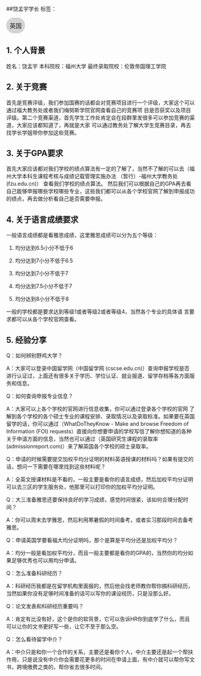 ##饶孟宇学长
标签：
<a href="https://fzu-fly.online/flying/eu/" target="_blank">
  <div class="box">
    <div class="text">英国</div>
  </div>
</a>

<style>
.box {
  display: inline-block;
  border: 1px solid lightgray; /* 边框颜色 */
  padding: 8px;
  border-radius: 20px; /* 弧度大小 */
  background-color: lightgray; /* 默认背景色 */
  transition: background-color 0.3s ease; /* 添加过渡效果 */
}

.box:hover {
  background-color: #7E56C2; /* 鼠标悬停时的背景色 */
}

.text {
  font-size: 16px;
  text-align: center;
}
</style>

<style>
a[style] {
  position: relative;
}

a[style]:hover {
  background-color: purple;
}
</style>
## 1. 个人背景
姓名：饶孟宇
本科院校：福州大学
最终录取院校：伦敦帝国理工学院

## 2. 关于竞赛
首先是竞赛评级，我们参加国赛的话都会对竞赛项目进行一个评级，大家这个可以通过福大教务处或者我们梅努斯学院官网查看自己的竞赛项
目是否获奖以及项目评级。第二个竞赛渠道，首先学生工作处肯定会在段群里发很多可以参加竞赛的渠道，大家应该都知道了，再就是大家
可以通过教务处了解大学生竞赛目录，再去找学长学姐带你参加这些竞赛。

## 3. 关于GPA要求
首先大家应该都对我们学校的绩点算法有一定的了解了，当然不了解的可以去（福州大学本科生课程考核与成绩记载管理实施办法 （暂行）-福州大学教务处 (fzu.edu.cn)）
查看我们学校的绩点算法。
然后我们可以根据自己的GPA再去看自己能够申报哪些学校哪些专业，这些我们都可以从各个学校官网了解到申报成功的绩点，再去做分析看自己是否需要申报。


## 4. 关于语言成绩要求
 一般语言成绩都是看雅思成绩，这里雅思成绩可以分为五个等级：

1.	均分达到6.5小分不低于6

2.	均分达到7小分不低于6.5

3.	均分达到7小分不低于7

4.	均分达到7.5小分不低于7

5.	均分达到8小分不低于8

一般的学校都是要求达到等级1或者等级2或者等级4，当然各个专业的具体语
言要求都可以从各个学校官网查看。

## 5. 经验分享
Q：如何辨别野鸡大学？

A：大家可以登录中国留学网（中国留学网 (cscse.edu.cn)）查询申报学校是否进行认证过，上面还有很多关于学历、学位认证、就业报道、留学存档等各方面服务和信息。

Q：如何查询申报专业信息？

A：大家可以上各个学校的官网进行信息收集，你可以通过登录各个学校的官网
了解到各个学校的各个硕士专业的课程安排、录取情况以及录取标准。如果要在英国留学的话，你可以通过（WhatDoTheyKnow - Make and browse Freedom of Information (FOI) requests）直接向你想要申请的学校写信了解你想知道的各种关于申请方面的信息，当然也可以通过（英国研究生课程的录取率 (admissionreport.com)）来了解英国各个学校的硕士录取率。

Q：申请的时候需要提交加权平均分证明的材料英语授课的材料吗？如果有提交的话，想问一下需要在哪里找到这些材料呢？

A：全英文授课材料是不看的，一般主要是看你的语言成绩，然后加权平均分证明可以去三区的学生服务处，他那里可以打印你的加权平均分证明。

Q：大三准备雅思还要保持良好的学习成绩，感觉时间很紧，该如何合理分配时间？

A：你可以周末去学雅思，然后利用寒暑假的时间备考，或者实习那段时间去备考雅思。

Q：申请英国学要看福大均分证明吗，那个是算是平均分还是加权平均分？

A：均分一般是看加权平均分，而且一般主要都是看你的GPA的，当然你的均分如果足够优秀也可以用均分申请。

Q：怎么准备科研经历？

A：科研经历我都是在留学机构里面报的，然后他会找老师教你帮你搞科研经历，当然如果你没有足够时间准备的话可以写你的课设经历，只是没那么好。

Q：论文发表和科研经历重要吗？

A：肯定有比没有好，这个是你的软背景，它可以告诉HR你到底学了什么，而且可以让你的文书更好写一些，让它不至于那么空。

Q：怎么看待留学中介？

A：中介只是和你一个合作的关系，主要还是看你个人，中介主要还是起一个帮扶作用，只是说没有中介你会需要花更多的时间在申请上面，有中介就可以帮你写文书，跨境缴费之类的，帮你省去很多时间。
